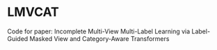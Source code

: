 # LMVCAT
Code for paper: Incomplete Multi-View Multi-Label Learning via Label-Guided Masked View and Category-Aware Transformers
